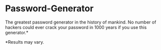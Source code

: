 # Password-Generator
The greatest password generator in the history of mankind.
No number of hackers could ever crack your password in 1000 years if you use this generator.*


*Results may vary.
